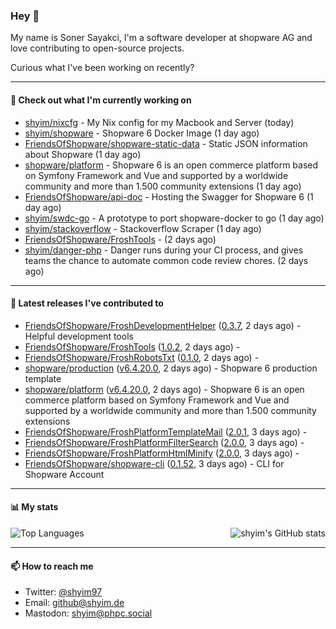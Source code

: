 ### Hey 👋

My name is Soner Sayakci, I'm a software developer at shopware AG and love contributing to open-source projects.

Curious what I've been working on recently?

---

#### 👷 Check out what I'm currently working on

- [shyim/nixcfg](https://github.com/shyim/nixcfg) - My Nix config for my Macbook and Server (today)
- [shyim/shopware](https://github.com/shyim/shopware) - Shopware 6 Docker Image (1 day ago)
- [FriendsOfShopware/shopware-static-data](https://github.com/FriendsOfShopware/shopware-static-data) - Static JSON information about Shopware (1 day ago)
- [shopware/platform](https://github.com/shopware/platform) - Shopware 6 is an open commerce platform based on Symfony Framework and Vue and supported by a worldwide community and more than 1.500 community extensions (1 day ago)
- [FriendsOfShopware/api-doc](https://github.com/FriendsOfShopware/api-doc) - Hosting the Swagger for Shopware 6 (1 day ago)
- [shyim/swdc-go](https://github.com/shyim/swdc-go) - A prototype to port shopware-docker to go (1 day ago)
- [shyim/stackoverflow](https://github.com/shyim/stackoverflow) - Stackoverflow Scraper (1 day ago)
- [FriendsOfShopware/FroshTools](https://github.com/FriendsOfShopware/FroshTools) -  (2 days ago)
- [shyim/danger-php](https://github.com/shyim/danger-php) - Danger runs during your CI process, and gives teams the chance to automate common code review chores. (2 days ago)

---

#### 🔭 Latest releases I've contributed to

- [FriendsOfShopware/FroshDevelopmentHelper](https://github.com/FriendsOfShopware/FroshDevelopmentHelper) ([0.3.7](https://github.com/FriendsOfShopware/FroshDevelopmentHelper/releases/tag/0.3.7), 2 days ago) - Helpful development tools
- [FriendsOfShopware/FroshTools](https://github.com/FriendsOfShopware/FroshTools) ([1.0.2](https://github.com/FriendsOfShopware/FroshTools/releases/tag/1.0.2), 2 days ago) - 
- [FriendsOfShopware/FroshRobotsTxt](https://github.com/FriendsOfShopware/FroshRobotsTxt) ([0.1.0](https://github.com/FriendsOfShopware/FroshRobotsTxt/releases/tag/0.1.0), 2 days ago) - 
- [shopware/production](https://github.com/shopware/production) ([v6.4.20.0](https://github.com/shopware/production/releases/tag/v6.4.20.0), 2 days ago) - Shopware 6 production template
- [shopware/platform](https://github.com/shopware/platform) ([v6.4.20.0](https://github.com/shopware/platform/releases/tag/v6.4.20.0), 2 days ago) - Shopware 6 is an open commerce platform based on Symfony Framework and Vue and supported by a worldwide community and more than 1.500 community extensions
- [FriendsOfShopware/FroshPlatformTemplateMail](https://github.com/FriendsOfShopware/FroshPlatformTemplateMail) ([2.0.1](https://github.com/FriendsOfShopware/FroshPlatformTemplateMail/releases/tag/2.0.1), 3 days ago) - 
- [FriendsOfShopware/FroshPlatformFilterSearch](https://github.com/FriendsOfShopware/FroshPlatformFilterSearch) ([2.0.0](https://github.com/FriendsOfShopware/FroshPlatformFilterSearch/releases/tag/2.0.0), 3 days ago) - 
- [FriendsOfShopware/FroshPlatformHtmlMinify](https://github.com/FriendsOfShopware/FroshPlatformHtmlMinify) ([2.0.0](https://github.com/FriendsOfShopware/FroshPlatformHtmlMinify/releases/tag/2.0.0), 3 days ago) - 
- [FriendsOfShopware/shopware-cli](https://github.com/FriendsOfShopware/shopware-cli) ([0.1.52](https://github.com/FriendsOfShopware/shopware-cli/releases/tag/0.1.52), 3 days ago) - CLI for Shopware Account

---

#### 📊 My stats

<img align="right" alt="shyim's GitHub stats" src="https://github-readme-stats.vercel.app/api?username=shyim&count_private=1&show_icons=true&" />

![Top Languages](https://github-readme-stats.vercel.app/api/top-langs/?username=shyim)

---

#### 📫 How to reach me

- Twitter: [@shyim97](https://twitter.com/shyim97)
- Email: [github@shyim.de](mailto://github@shyim.de)
- Mastodon: <a rel="me" href="https://phpc.social/@shyim">shyim@phpc.social</a>
